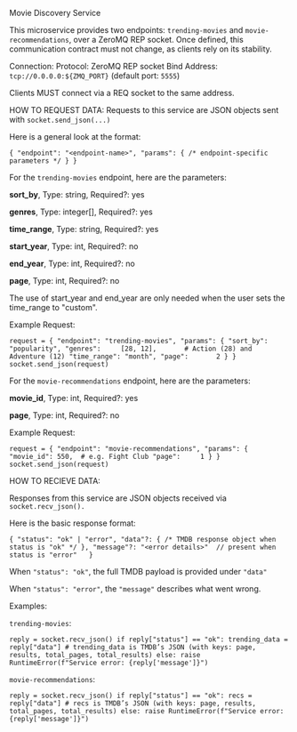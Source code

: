 Movie Discovery Service

This microservice provides two endpoints: `trending-movies` and `movie-recommendations`, over a ZeroMQ REP socket. Once defined, this communication contract must not change, as clients rely on its stability.


Connection:
Protocol: ZeroMQ REP socket
Bind Address: `tcp://0.0.0.0:${ZMQ_PORT}` (default port: `5555`)

Clients MUST connect via a REQ socket to the same address.

HOW TO REQUEST DATA:
Requests to this service are JSON objects sent with `socket.send_json(...)`

Here is a general look at the format:

`{
  "endpoint": "<endpoint-name>",
  "params": { /* endpoint-specific parameters */ }
}`

For the `trending-movies` endpoint, here are the parameters:

**sort_by**,            Type: string,          Required?: yes

**genres**,            Type: integer[],        Required?: yes

**time_range**,        Type: string,          Required?: yes

**start_year**,         Type: int,            Required?: no

**end_year**,           Type: int,            Required?: no

**page**,              Type: int,           Required?: no


The use of start_year and end_year are only needed when the user sets the time_range to "custom".

Example Request:

`request = {
    "endpoint": "trending-movies",
    "params": {
        "sort_by":    "popularity",
        "genres":     [28, 12],       # Action (28) and Adventure (12)
        "time_range": "month",
        "page":       2
    }
}
socket.send_json(request)`


For the `movie-recommendations` endpoint, here are the parameters:

**movie_id**,            Type: int,          Required?: yes

**page**,            Type: int,        Required?: no


Example Request:

`request = {
    "endpoint": "movie-recommendations",
    "params": {
        "movie_id": 550,  # e.g. Fight Club
        "page":     1
    }
}
socket.send_json(request)`


HOW TO RECIEVE DATA:

Responses from this service are JSON objects received via `socket.recv_json().`


Here is the basic response format:

`{
  "status": "ok" | "error",
  "data"?: { /* TMDB response object when status is "ok" */ },
  "message"?: "<error details>"  // present when status is "error"  
}`


When `"status": "ok"`, the full TMDB payload is provided under `"data"`

When `"status": "error"`, the `"message"` describes what went wrong.


Examples:

`trending-movies`:

`reply = socket.recv_json()
if reply["status"] == "ok":
    trending_data = reply["data"]
    # trending_data is TMDB’s JSON (with keys: page, results, total_pages, total_results)
else:
    raise RuntimeError(f"Service error: {reply['message']}")`


`movie-recommendations`:

`reply = socket.recv_json()
if reply["status"] == "ok":
    recs = reply["data"]
    # recs is TMDB’s JSON (with keys: page, results, total_pages, total_results)
else:
    raise RuntimeError(f"Service error: {reply['message']}")`





